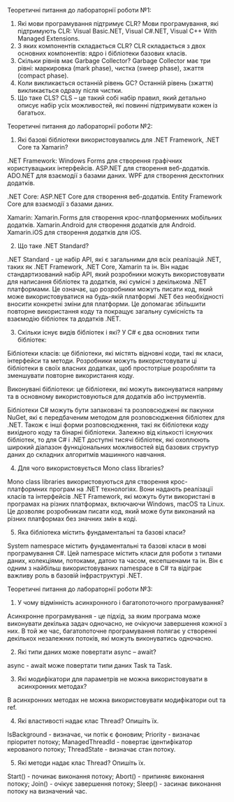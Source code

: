 Теоретичні питання до лабораторнії роботи №1:
1.	Які мови програмування підтримує CLR?
Мови програмування, які підтримують CLR: Visual Basic.NET, Visual C#.NET, Visual C++ With Managed Extensions.
2.	З яких компонентів складається CLR?
CLR складається з двох основних компонентів: ядро і бібліотеки базових класів.
3.	Скільки рівнів має Garbage Collector?
Garbage Collector має три рівні: маркировка (mark phase), чистка (sweep phase), зжаття (compact phase).
4.	Коли викликається останній рівень GC?
Останній рівень (зжаття) викликається одразу після чистки.
5.	Що таке CLS?
CLS – це такий собі набір правил, який детально описує набір усіх можливостей, які повинні підтримувати кожен із багатьох.

Теоретичні питання до лабораторнії роботи №2:
1.	Які базові бібліотеки використовувались для .NET Framework, .NET Core та Xamarin?

.NET Framework:
Windows Forms для створення графічних користувацьких інтерфейсів.
ASP.NET для створення веб-додатків.
ADO.NET для взаємодії з базами даних.
WPF для створення десктопних додатків.

.NET Core:
ASP.NET Core для створення веб-додатків.
Entity Framework Core для взаємодії з базами даних.

Xamarin:
Xamarin.Forms для створення крос-платформенних мобільних додатків.
Xamarin.Android для створення додатків для Android.
Xamarin.iOS для створення додатків для iOS.

2.	Що таке .NET Standard?

.NET Standard - це набір API, які є загальними для всіх реалізацій .NET, таких як .NET Framework, .NET Core, Xamarin та ін. Він надає стандартизований набір API, який розробники можуть використовувати для написання бібліотек та додатків, які сумісні з декількома .NET платформами. Це означає, що розробники можуть писати код, який може використовуватися на будь-якій платформі .NET без необхідності вносити конкретні зміни для платформи. Це допомагає збільшити повторне використання коду та покращує загальну сумісність та взаємодію бібліотек та додатків .NET.

3.	Скільки існує видів бібліотек і які?
У C# є два основних типи бібліотек:

Бібліотеки класів: це бібліотеки, які містять відновні коди, такі як класи, інтерфейси та методи. Розробники можуть використовувати ці бібліотеки в своїх власних додатках, щоб простотріше розробляти та зменшувати повторне використання коду.

Виконувані бібліотеки: це бібліотеки, які можуть виконуватися напряму та в основному використовуються для додатків або інструментів.

Бібліотеки C# можуть бути запаковані та розповсюджені як пакунки NuGet, які є передбаченим методом для розповсюдження бібліотек для .NET. Також є інші форми розповсюдження, такі як бібліотеки коду вихідного коду та бінарні бібліотеки. Залежно від кількості  існуючих бібліотек, то для C# і .NET доступні тисячі бібліотек, які охоплюють широкий діапазон функціональних можливостей від базових структур даних до складних алгоритмів машинного навчання.	

4.	Для чого використовується Mono class libraries?

Mono class libraries використовуються для створення крос-платформних програм на .NET технологіях. Вони надають реалізації класів та інтерфейсів .NET Framework, які можуть бути використані в програмах на різних платформах, включаючи Windows, macOS та Linux. Це дозволяє розробникам писати код, який може бути виконаний на різних платформах без значних змін в коді.

5.	Яка бібліотека містить фундаментальні та базові класи?

System namespace містить фундаментальні та базові класи в мові програмування C#. Цей namespace містить класи для роботи з типами даних, колекціями, потоками, датою та часом, ексепшенами та ін. Він є одним з найбільш використовуваних namespace в C# та відіграє важливу роль в базовій інфраструктурі .NET.

Теоретичні питання до лабораторнії роботи №3:
1.	У чому відмінність асинхронного і багатопоточного програмування?

Асинхронне програмування - це підхід, за яким програма може виконувати декілька задач одночасно, не очікуючи завершення кожної з них. В той же час, багатопоточне програмування полягає у створенні декількох незалежних потоків, які можуть виконуватись одночасно.

2.	Які типи даних може повертати async – await?

async - await може повертати типи даних Task та Task<TResult>.

3.	Які модифікатори для параметрів не можна використовувати  в асинхронних методах?

В асинхронних методах не можна використовувати модифікатори out та ref.

4.	Які властивості надає клас Thread? Опишіть їх.

IsBackground - визначає, чи потік є фоновим;
Priority - визначає пріоритет потоку;
ManagedThreadId - повертає ідентифікатор керованого потоку;
ThreadState - визначає стан потоку.

5.	Які методи надає клас Thread? Опишіть їх.

Start() - починає виконання потоку;
Abort() - припиняє виконання потоку;
Join() - очікує завершення потоку;
Sleep() - засинає виконання потоку на визначений час.


